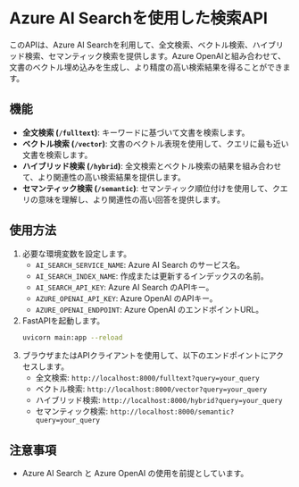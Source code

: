 # Azure AI Searchを使用した検索API

このAPIは、Azure AI Searchを利用して、全文検索、ベクトル検索、ハイブリッド検索、セマンティック検索を提供します。Azure OpenAIと組み合わせて、文書のベクトル埋め込みを生成し、より精度の高い検索結果を得ることができます。

## 機能

- **全文検索 (`/fulltext`)**: キーワードに基づいて文書を検索します。
- **ベクトル検索 (`/vector`)**: 文書のベクトル表現を使用して、クエリに最も近い文書を検索します。
- **ハイブリッド検索 (`/hybrid`)**: 全文検索とベクトル検索の結果を組み合わせて、より関連性の高い検索結果を提供します。
- **セマンティック検索 (`/semantic`)**: セマンティック順位付けを使用して、クエリの意味を理解し、より関連性の高い回答を提供します。

## 使用方法

1. 必要な環境変数を設定します。
    - `AI_SEARCH_SERVICE_NAME`: Azure AI Search のサービス名。
    - `AI_SEARCH_INDEX_NAME`: 作成または更新するインデックスの名前。
    - `AI_SEARCH_API_KEY`: Azure AI Search のAPIキー。
    - `AZURE_OPENAI_API_KEY`: Azure OpenAI のAPIキー。
    - `AZURE_OPENAI_ENDPOINT`: Azure OpenAI のエンドポイントURL。
2. FastAPIを起動します。
    ```bash
    uvicorn main:app --reload
    ```
3. ブラウザまたはAPIクライアントを使用して、以下のエンドポイントにアクセスします。
    - 全文検索: `http://localhost:8000/fulltext?query=your_query`
    - ベクトル検索: `http://localhost:8000/vector?query=your_query`
    - ハイブリッド検索: `http://localhost:8000/hybrid?query=your_query`
    - セマンティック検索: `http://localhost:8000/semantic?query=your_query`

## 注意事項

- Azure AI Search と Azure OpenAI の使用を前提としています。